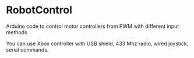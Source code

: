 # RobotControl
Arduino code to control motor controllers from PWM with different input methods

You can use Xbox controller with USB shield, 433 Mhz radio, wired joystick, serial commands.

